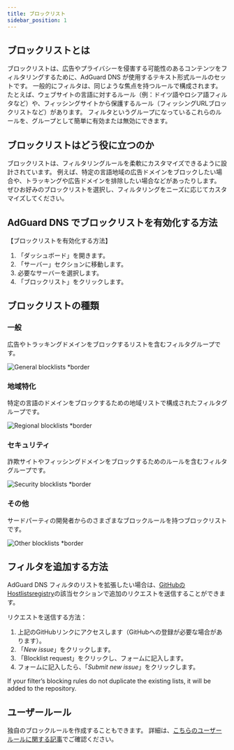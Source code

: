 ```yaml
---
title: ブロックリスト
sidebar_position: 1
---
```


## ブロックリストとは

ブロックリストは、広告やプライバシーを侵害する可能性のあるコンテンツをフィルタリングするために、AdGuard DNS が使用するテキスト形式ルールのセットです。 一般的にフィルタは、同じような焦点を持つルールで構成されます。 たとえば、ウェブサイトの言語に対するルール（例：ドイツ語やロシア語フィルタなど）や、フィッシングサイトから保護するルール（フィッシングURLブロックリストなど）があります。 フィルタというグループになっているこれらのルールを、グループとして簡単に有効または無効にできます。

## ブロックリストはどう役に立つのか

ブロックリストは、フィルタリングルールを柔軟にカスタマイズできるように設計されています。 例えば、特定の言語地域の広告ドメインをブロックしたい場合や、トラッキングや広告ドメインを排除したい場合などがあったりします。 ぜひお好みのブロックリストを選択し、フィルタリングをニーズに応じてカスタマイズしてください。

## AdGuard DNS でブロックリストを有効化する方法

【ブロックリストを有効化する方法】

1. 「ダッシュボード」を開きます。
2. 「サーバー」セクションに移動します。
3. 必要なサーバーを選択します。
4. 「ブロックリスト」をクリックします。

## ブロックリストの種類

### 一般

広告やトラッキングドメインをブロックするリストを含むフィルタグループです。

![General blocklists \*border](https://cdn.adtidy.org/content/kb/dns/private/new_dns/blocklists/general.png)

### 地域特化

特定の言語のドメインをブロックするための地域リストで構成されたフィルタグループです。

![Regional blocklists \*border](https://cdn.adtidy.org/content/kb/dns/private/new_dns/blocklists/regional.png)

### セキュリティ

詐欺サイトやフィッシングドメインをブロックするためのルールを含むフィルタグループです。

![Security blocklists \*border](https://cdn.adtidy.org/content/kb/dns/private/new_dns/blocklists/security.png)

### その他

サードパーティの開発者からのさまざまなブロックルールを持つブロックリストです。

![Other blocklists \*border](https://cdn.adtidy.org/content/kb/dns/private/new_dns/blocklists/other.png)

## フィルタを追加する方法

AdGuard DNS フィルタのリストを拡張したい場合は、[GitHubのHostlistsregistry](https://github.com/AdguardTeam/HostlistsRegistry)の該当セクションで追加のリクエストを送信することができます。

リクエストを送信する方法：

1. 上記のGitHubリンクにアクセスします（GitHubへの登録が必要な場合があります）。
2. 「_New issue_」をクリックします。
3. 「Blocklist request」をクリックし、フォームに記入します。
4. フォームに記入したら、「_Submit new issue_」をクリックします。

If your filter’s blocking rules do not duplicate the existing lists, it will be added to the repository.

## ユーザールール

独自のブロックルールを作成することもできます。
詳細は、[こちらのユーザールールに関する記事](/private-dns/setting-up-filtering/user-rules.md)でご確認ください。
